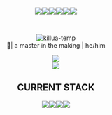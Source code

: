 ### 
<p align="center"><a href="https://www.facebook.com/miggypawaon/"><img src="https://img.shields.io/badge/Facebook-1877F2?style=for-the-badge&logo=facebook&logoColor=white"></img></a><a href="https://twitter.com/miggy_pawaon"><img src="https://img.shields.io/badge/Twitter-1DA1F2?style=for-the-badge&logo=twitter&logoColor=white"></img></a><a href="https://www.linkedin.com/in/louispawaon/"><img src="https://img.shields.io/badge/LinkedIn-0077B5?style=for-the-badge&logo=linkedin&logoColor=white"></img></a><a href="https://www.hackerrank.com/tremor6916"><img src="https://img.shields.io/badge/-Hackerrank-2EC866?style=for-the-badge&logo=HackerRank&logoColor=white"></img></a><a href="https://www.freecodecamp.org/louispawaon"><img src="https://img.shields.io/badge/free%20code%20camp-27273D?style=for-the-badge&logo=freecodecamp&logoColor=white"></img></a><a href="https://leetcode.com/louispawaon/"><img src="https://img.shields.io/badge/-LeetCode-FFA116?style=for-the-badge&logo=LeetCode&logoColor=black"></img></a></p>
<br>
<p align="center">
<img align="center" alt="killua-temp" src="https://raw.githubusercontent.com/tremor6916/tremor6916/main/musashi.gif" style="max-width;100">
<br>
👹| a master in the making | he/him 
</p>
<p align="center">
<img align="center" src="https://github-readme-stats.vercel.app/api?username=louispawaon&show_icons=true&theme=tokyonight">
  <br>
<img align="center" src="http://github-readme-streak-stats.herokuapp.com?user=louispawaon&theme=tokyonight&hide_border=true">

</p>

<h2 align="center">CURRENT STACK</h2>
<p align="center">
  <img src="https://img.shields.io/badge/TypeScript-007ACC?style=for-the-badge&logo=typescript&logoColor=white"></img><img src="https://img.shields.io/badge/Next-black?style=for-the-badge&logo=next.js&logoColor=white"></img><img src="https://img.shields.io/badge/express.js-%23404d59.svg?style=for-the-badge&logo=express&logoColor=%2361DAFB"></img><img src="https://img.shields.io/badge/Tailwind_CSS-38B2AC?style=for-the-badge&logo=tailwind-css&logoColor=white"></img>
</p>
<!--
**tremor6916/tremor6916** is a ✨ _special_ ✨ repository because its `README.md` (this file) appears on your GitHub profile.

Here are some ideas to get you started:

- 🔭 I’m currently working on ...
- 🌱 I’m currently learning ...
- 👯 I’m looking to collaborate on ...
- 🤔 I’m looking for help with ...
- 💬 Ask me about ...
- 📫 How to reach me: ...
- 😄 Pronouns: ...
- ⚡ Fun fact: ...
-->
